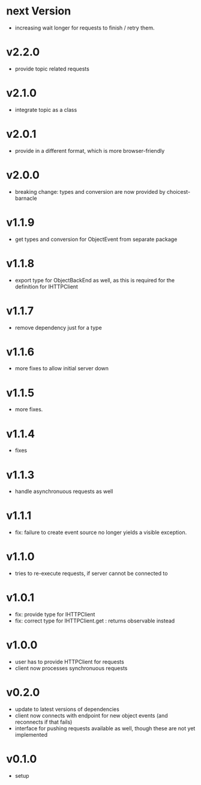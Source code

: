 # next Version
- increasing wait longer for requests to finish / retry them.

# v2.2.0
- provide topic related requests

# v2.1.0
- integrate topic as a class

# v2.0.1
- provide in a different format, which is more browser-friendly

# v2.0.0
- breaking change: types and conversion are now provided by choicest-barnacle

# v1.1.9
- get types and conversion for ObjectEvent from separate package

# v1.1.8
- export type for ObjectBackEnd as well, as this is required for the definition for IHTTPClient

# v1.1.7
- remove dependency just for a type

# v1.1.6
- more fixes to allow initial server down

# v1.1.5
- more fixes.

# v1.1.4
- fixes

# v1.1.3
- handle asynchronuous requests as well

# v1.1.1
- fix: failure to create event source no longer yields a visible exception.

# v1.1.0
- tries to re-execute requests, if server cannot be connected to

# v1.0.1
- fix: provide type for IHTTPClient
- fix: correct type for IHTTPClient.get : returns observable instead

# v1.0.0
- user has to provide HTTPClient for requests
- client now processes synchronuous requests

# v0.2.0
- update to latest versions of dependencies
- client now connects with endpoint for new object events (and reconnects if that fails)
- interface for pushing requests available as well, though these are not yet implemented

# v0.1.0
- setup